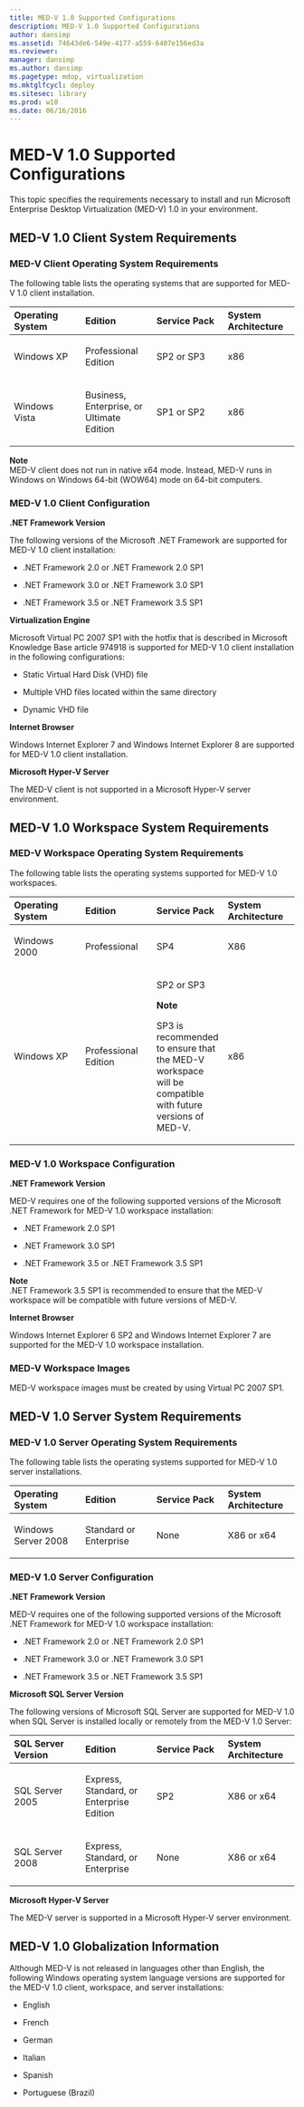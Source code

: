 ```yaml
---
title: MED-V 1.0 Supported Configurations
description: MED-V 1.0 Supported Configurations
author: dansimp
ms.assetid: 74643de6-549e-4177-a559-6407e156ed3a
ms.reviewer: 
manager: dansimp
ms.author: dansimp
ms.pagetype: mdop, virtualization
ms.mktglfcycl: deploy
ms.sitesec: library
ms.prod: w10
ms.date: 06/16/2016
---
```



# MED-V 1.0 Supported Configurations


This topic specifies the requirements necessary to install and run Microsoft Enterprise Desktop Virtualization (MED-V) 1.0 in your environment.

## MED-V 1.0 Client System Requirements


### MED-V Client Operating System Requirements

The following table lists the operating systems that are supported for MED-V 1.0 client installation.

<table>
<colgroup>
<col width="25%" />
<col width="25%" />
<col width="25%" />
<col width="25%" />
</colgroup>
<thead>
<tr class="header">
<th align="left">Operating System</th>
<th align="left">Edition</th>
<th align="left">Service Pack</th>
<th align="left">System Architecture</th>
</tr>
</thead>
<tbody>
<tr class="odd">
<td align="left"><p>Windows XP</p></td>
<td align="left"><p>Professional Edition</p></td>
<td align="left"><p>SP2 or SP3</p></td>
<td align="left"><p>x86</p></td>
</tr>
<tr class="even">
<td align="left"><p>Windows Vista</p></td>
<td align="left"><p>Business, Enterprise, or Ultimate Edition</p></td>
<td align="left"><p>SP1 or SP2</p></td>
<td align="left"><p>x86</p></td>
</tr>
</tbody>
</table>



**Note**  
MED-V client does not run in native x64 mode. Instead, MED-V runs in Windows on Windows 64-bit (WOW64) mode on 64-bit computers.



### <a href="" id="med-v-1-0-client-configuration-"></a>MED-V 1.0 Client Configuration

**.NET Framework Version**

The following versions of the Microsoft .NET Framework are supported for MED-V 1.0 client installation:

-   .NET Framework 2.0 or .NET Framework 2.0 SP1

-   .NET Framework 3.0 or .NET Framework 3.0 SP1

-   .NET Framework 3.5 or .NET Framework 3.5 SP1

**Virtualization Engine**

Microsoft Virtual PC 2007 SP1 with the hotfix that is described in Microsoft Knowledge Base article 974918 is supported for MED-V 1.0 client installation in the following configurations:

-   Static Virtual Hard Disk (VHD) file

-   Multiple VHD files located within the same directory

-   Dynamic VHD file

**Internet Browser**

Windows Internet Explorer 7 and Windows Internet Explorer 8 are supported for MED-V 1.0 client installation.

**Microsoft Hyper-V Server**

The MED-V client is not supported in a Microsoft Hyper-V server environment.

## MED-V 1.0 Workspace System Requirements


### MED-V Workspace Operating System Requirements

The following table lists the operating systems supported for MED-V 1.0 workspaces.

<table>
<colgroup>
<col width="25%" />
<col width="25%" />
<col width="25%" />
<col width="25%" />
</colgroup>
<thead>
<tr class="header">
<th align="left">Operating System</th>
<th align="left">Edition</th>
<th align="left">Service Pack</th>
<th align="left">System Architecture</th>
</tr>
</thead>
<tbody>
<tr class="odd">
<td align="left"><p>Windows 2000</p></td>
<td align="left"><p>Professional</p></td>
<td align="left"><p>SP4</p></td>
<td align="left"><p>X86</p></td>
</tr>
<tr class="even">
<td align="left"><p>Windows XP</p></td>
<td align="left"><p>Professional Edition</p></td>
<td align="left"><p>SP2 or SP3</p>
<div class="alert">
<strong>Note</strong><br/><p>SP3 is recommended to ensure that the MED-V workspace will be compatible with future versions of MED-V.</p>
</div>
<div>

</div></td>
<td align="left"><p>x86</p></td>
</tr>
</tbody>
</table>



### <a href="" id="med-v-1-0-workspace-configuration-"></a>MED-V 1.0 Workspace Configuration

**.NET Framework Version**

MED-V requires one of the following supported versions of the Microsoft .NET Framework for MED-V 1.0 workspace installation:

-   .NET Framework 2.0 SP1

-   .NET Framework 3.0 SP1

-   .NET Framework 3.5 or .NET Framework 3.5 SP1

**Note**  
.NET Framework 3.5 SP1 is recommended to ensure that the MED-V workspace will be compatible with future versions of MED-V.



**Internet Browser**

Windows Internet Explorer 6 SP2 and Windows Internet Explorer 7 are supported for the MED-V 1.0 workspace installation.

### <a href="" id="med-v-workspace-images-"></a>MED-V Workspace Images

MED-V workspace images must be created by using Virtual PC 2007 SP1.

## MED-V 1.0 Server System Requirements


### MED-V 1.0 Server Operating System Requirements

The following table lists the operating systems supported for MED-V 1.0 server installations.

<table>
<colgroup>
<col width="25%" />
<col width="25%" />
<col width="25%" />
<col width="25%" />
</colgroup>
<thead>
<tr class="header">
<th align="left">Operating System</th>
<th align="left">Edition</th>
<th align="left">Service Pack</th>
<th align="left">System Architecture</th>
</tr>
</thead>
<tbody>
<tr class="odd">
<td align="left"><p>Windows Server 2008</p></td>
<td align="left"><p>Standard or Enterprise</p></td>
<td align="left"><p>None</p></td>
<td align="left"><p>X86 or x64</p></td>
</tr>
</tbody>
</table>



### <a href="" id="med-v-1-0-server-configuration-"></a>MED-V 1.0 Server Configuration

**.NET Framework Version**

MED-V requires one of the following supported versions of the Microsoft .NET Framework for MED-V 1.0 workspace installation:

-   .NET Framework 2.0 or .NET Framework 2.0 SP1

-   .NET Framework 3.0 or .NET Framework 3.0 SP1

-   .NET Framework 3.5 or .NET Framework 3.5 SP1

**Microsoft SQL Server Version**

The following versions of Microsoft SQL Server are supported for MED-V 1.0 when SQL Server is installed locally or remotely from the MED-V 1.0 Server:

<table>
<colgroup>
<col width="25%" />
<col width="25%" />
<col width="25%" />
<col width="25%" />
</colgroup>
<thead>
<tr class="header">
<th align="left">SQL Server Version</th>
<th align="left">Edition</th>
<th align="left">Service Pack</th>
<th align="left">System Architecture</th>
</tr>
</thead>
<tbody>
<tr class="odd">
<td align="left"><p>SQL Server 2005</p></td>
<td align="left"><p>Express, Standard, or Enterprise Edition</p></td>
<td align="left"><p>SP2</p></td>
<td align="left"><p>X86 or x64</p></td>
</tr>
<tr class="even">
<td align="left"><p>SQL Server 2008</p></td>
<td align="left"><p>Express, Standard, or Enterprise</p></td>
<td align="left"><p>None</p></td>
<td align="left"><p>X86 or x64</p></td>
</tr>
</tbody>
</table>



**Microsoft Hyper-V Server**

The MED-V server is supported in a Microsoft Hyper-V server environment.

## MED-V 1.0 Globalization Information


Although MED-V is not released in languages other than English, the following Windows operating system language versions are supported for the MED-V 1.0 client, workspace, and server installations:

-   English

-   French

-   German

-   Italian

-   Spanish

-   Portuguese (Brazil)









